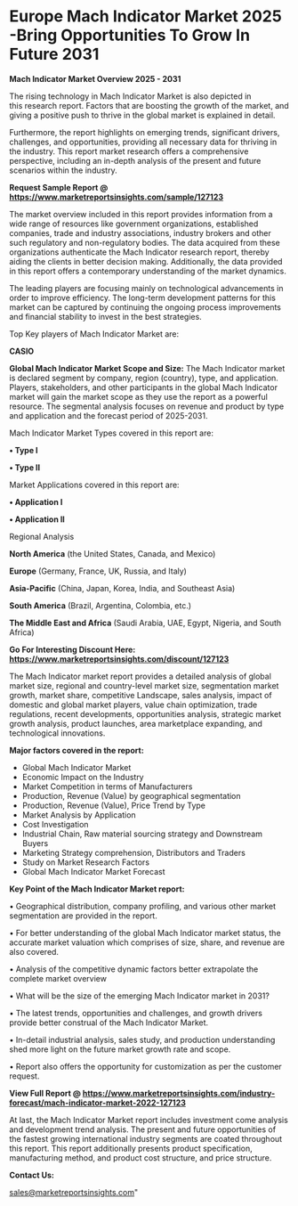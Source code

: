  # Europe Mach Indicator Market 2025 -Bring Opportunities To Grow In Future 2031

<Strong> Mach Indicator Market Overview 2025 - 2031</strong>

The rising technology in Mach Indicator Market is also depicted in this research report. Factors that are boosting the growth of the market, and giving a positive push to thrive in the global market is explained in detail.

Furthermore, the report highlights on emerging trends, significant drivers, challenges, and opportunities, providing all necessary data for thriving in the industry. This report market research offers a comprehensive perspective, including an in-depth analysis of the present and future scenarios within the industry.

<strong>Request Sample Report @ <a href=https://www.marketreportsinsights.com/sample/127123>https://www.marketreportsinsights.com/sample/127123</a></strong>

The market overview included in this report provides information from a wide range of resources like government organizations, established companies, trade and industry associations, industry brokers and other such regulatory and non-regulatory bodies. The data acquired from these organizations authenticate the Mach Indicator research report, thereby aiding the clients in better decision making. Additionally, the data provided in this report offers a contemporary understanding of the market dynamics.

The leading players are focusing mainly on technological advancements in order to improve efficiency. The long-term development patterns for this market can be captured by continuing the ongoing process improvements and financial stability to invest in the best strategies.

Top Key players of Mach Indicator Market are:

<strong>CASIO</strong>

<strong><b>Global Mach Indicator Market Scope and Size:</b></strong>
The Mach Indicator market is declared segment by company, region (country), type, and application. Players, stakeholders, and other participants in the global Mach Indicator market will gain the market scope as they use the report as a powerful resource. The segmental analysis focuses on revenue and product by type and application and the forecast period of 2025-2031.

Mach Indicator Market Types covered in this report are:

<strong>• Type I

• Type II</strong>

Market Applications covered in this report are:

<strong>• Application I

• Application II</strong> 

Regional Analysis

<strong>North America</strong> (the United States, Canada, and Mexico)

<strong>Europe</strong> (Germany, France, UK, Russia, and Italy)

<strong>Asia-Pacific</strong> (China, Japan, Korea, India, and Southeast Asia)

<strong>South America</strong> (Brazil, Argentina, Colombia, etc.)

<strong>The Middle East and Africa</strong> (Saudi Arabia, UAE, Egypt, Nigeria, and South Africa)

<strong>Go For Interesting Discount Here: <a href=https://www.marketreportsinsights.com/discount/127123>https://www.marketreportsinsights.com/discount/127123</a></strong>

The Mach Indicator market report provides a detailed analysis of global market size, regional and country-level market size, segmentation market growth, market share, competitive Landscape, sales analysis, impact of domestic and global market players, value chain optimization, trade regulations, recent developments, opportunities analysis, strategic market growth analysis, product launches, area marketplace expanding, and technological innovations.

<strong><b>Major factors covered in the report:</b></strong>
<ul>
  <li>Global Mach Indicator Market </li>
  <li>Economic Impact on the Industry</li>
  <li>Market Competition in terms of Manufacturers</li>
  <li>Production, Revenue (Value) by geographical segmentation</li>
  <li>Production, Revenue (Value), Price Trend by Type</li>
  <li>Market Analysis by Application</li>
  <li>Cost Investigation</li>
  <li>Industrial Chain, Raw material sourcing strategy and Downstream Buyers</li>
  <li>Marketing Strategy comprehension, Distributors and Traders</li>
  <li>Study on Market Research Factors</li>
  <li>Global Mach Indicator Market Forecast</li>
</ul>

<strong><b>Key Point of the Mach Indicator Market report:</b></strong>

• Geographical distribution, company profiling, and various other market segmentation are provided in the report.

• For better understanding of the global Mach Indicator market status, the accurate market valuation which comprises of size, share, and revenue are also covered.

• Analysis of the competitive dynamic factors better extrapolate the complete market overview

• What will be the size of the emerging Mach Indicator market in 2031?

• The latest trends, opportunities and challenges, and growth drivers provide better construal of the Mach Indicator Market.

• In-detail industrial analysis, sales study, and production understanding shed more light on the future market growth rate and scope.

• Report also offers the opportunity for customization as per the customer request.

<strong><b>View Full Report @ <a href=https://www.marketreportsinsights.com/industry-forecast/mach-indicator-market-2022-127123>https://www.marketreportsinsights.com/industry-forecast/mach-indicator-market-2022-127123</a></b></strong>


At last, the Mach Indicator Market report includes investment come analysis and development trend analysis. The present and future opportunities of the fastest growing international industry segments are coated throughout this report. This report additionally presents product specification, manufacturing method, and product cost structure, and price structure.

<strong>Contact Us:</strong>

sales@marketreportsinsights.com"
